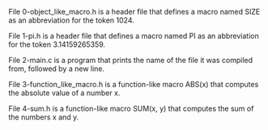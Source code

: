File 0-object_like_macro.h is a header file that defines a macro named SIZE as an abbreviation for the token 1024.



File 1-pi.h is a header file that defines a macro named PI as an abbreviation for the token 3.14159265359.



File 2-main.c is a program that prints the name of the file it was compiled from, followed by a new line.



File 3-function_like_macro.h is a function-like macro ABS(x) that computes the absolute value of a number x.



File 4-sum.h is a function-like macro SUM(x, y) that computes the sum of the numbers x and y.
